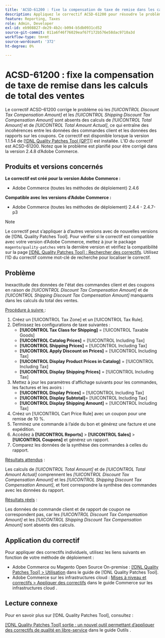 ```yaml
---
title: 'ACSD-61200 : fixe la compensation de taxe de remise dans les calculs de total des ventes'
description: Appliquez le correctif ACSD-61200 pour résoudre le problème d'Adobe Commerce où *[!UICONTROL Discount Tax Compensation Amount]* et *[!UICONTROL Shipping Discount Tax Compensation Amount]* sont absents des calculs de total des ventes, ce qui entraîne des incohérences entre les données des commandes client et les données des rapports sur les coupons.
feature: Reporting, Taxes
role: Admin, Developer
exl-id: eb908827-de29-4b2c-b094-b5db0931cd52
source-git-commit: 011a6f46f76029eaf67f172b576e58dac9710a3d
workflow-type: tm+mt
source-wordcount: '372'
ht-degree: 0%

---
```


# ACSD-61200 : fixe la compensation de taxe de remise dans les calculs de total des ventes

Le correctif ACSD-61200 corrige le problème où les *[!UICONTROL Discount Tax Compensation Amount]* et les *[!UICONTROL Shipping Discount Tax Compensation Amount]* sont absents des calculs de *[!UICONTROL Total Amount]* et de *[!UICONTROL Total Amount Actual]*, ce qui entraîne des incohérences entre les données des commandes client et les données des rapports sur les coupons. Ce correctif est disponible lorsque la version 1.1.54 de [[!DNL Quality Patches Tool (QPT)]](/help/tools/quality-patches-tool/quality-patches-tool-to-self-serve-quality-patches.md) est installée. L’ID du correctif est ACSD-61200. Notez que le problème est planifié pour être corrigé dans la version 2.4.8 d’Adobe Commerce.

## Produits et versions concernés

**Le correctif est créé pour la version Adobe Commerce :**

- Adobe Commerce (toutes les méthodes de déploiement) 2.4.6

**Compatible avec les versions d’Adobe Commerce :**

- Adobe Commerce (toutes les méthodes de déploiement) 2.4.4 - 2.4.7-p3

>[!NOTE]
>
>Le correctif peut s’appliquer à d’autres versions avec de nouvelles versions de [!DNL Quality Patches Tool]. Pour vérifier si le correctif est compatible avec votre version d’Adobe Commerce, mettez à jour le package `magento/quality-patches` vers la dernière version et vérifiez la compatibilité sur la page [[!DNL Quality Patches Tool] : Rechercher des correctifs](https://experienceleague.adobe.com/tools/commerce-quality-patches/index.html?lang=fr). Utilisez l’ID du correctif comme mot-clé de recherche pour localiser le correctif.

## Problème

Inexactitude des données de l&#39;état des commandes client et des coupons en raison de *[!UICONTROL Discount Tax Compensation Amount]* et de *[!UICONTROL Shipping Discount Tax Compensation Amount]* manquants dans les calculs du total des ventes.

<u>Procédure à suivre </u> :

1. Créez un [!UICONTROL Tax Zone] et un [!UICONTROL Tax Rule].
1. Définissez les configurations de taxe suivantes :
   - **[!UICONTROL Tax Class for Shipping]** = [!UICONTROL Taxable Goods]
   - **[!UICONTROL Catalog Prices]** = [!UICONTROL Including Tax]
   - **[!UICONTROL Shipping Prices]** = [!UICONTROL Including Tax]
   - **[!UICONTROL Apply Discount on Prices]** = [!UICONTROL Including Tax]
   - **[!UICONTROL Display Product Prices in Catalog]** = [!UICONTROL Including Tax]
   - **[!UICONTROL Display Shipping Prices]** = [!UICONTROL Including Tax]
1. Mettez à jour les paramètres d&#39;affichage suivants pour les commandes, les factures et les avoirs :
   - **[!UICONTROL Display Prices]** = [!UICONTROL Including Tax]
   - **[!UICONTROL Display Subtotal]**= [!UICONTROL Including Tax]
   - **[!UICONTROL Display Shipping Amount]** = [!UICONTROL Including Tax]
1. Créez un [!UICONTROL Cart Price Rule] avec un coupon pour une remise de 10 %.
1. Terminez une commande à l’aide du bon et générez une facture et une expédition.
1. Accédez à **[!UICONTROL Reports]** > **[!UICONTROL Sales]** > **[!UICONTROL Coupons]** et générez un rapport.
1. Comparez les données de la synthèse des commandes à celles du rapport.

<u>Résultats attendus</u> :

Les calculs de *[!UICONTROL Total Amount]* et de *[!UICONTROL Total Amount Actual]* comprennent les *[!UICONTROL Discount Tax Compensation Amount]* et les *[!UICONTROL Shipping Discount Tax Compensation Amount]*, et font correspondre la synthèse des commandes avec les données du rapport.

<u>Résultats réels</u> :

Les données de commande client et de rapport de coupon ne correspondent pas, car les *[!UICONTROL Discount Tax Compensation Amount]* et les *[!UICONTROL Shipping Discount Tax Compensation Amount]* sont absents des calculs.

## Application du correctif

Pour appliquer des correctifs individuels, utilisez les liens suivants en fonction de votre méthode de déploiement :

- Adobe Commerce ou Magento Open Source On-premise : [[!DNL Quality Patches Tool] > Utilisation](/help/tools/quality-patches-tool/usage.md) dans le guide de [!DNL Quality Patches Tool].
- Adobe Commerce sur les infrastructures cloud : [Mises à niveau et correctifs > Appliquer des correctifs](https://experienceleague.adobe.com/docs/commerce-cloud-service/user-guide/develop/upgrade/apply-patches.html?lang=fr) dans le guide Commerce sur les infrastructures cloud .

## Lecture connexe

Pour en savoir plus sur [!DNL Quality Patches Tool], consultez :

[[!DNL Quality Patches Tool] sortie : un nouvel outil permettant d’appliquer des correctifs de qualité en libre-service](https://experienceleague.adobe.com/fr/docs/commerce-operations/tools/quality-patches-tool/quality-patches-tool-to-self-serve-quality-patches) dans le guide Outils .
